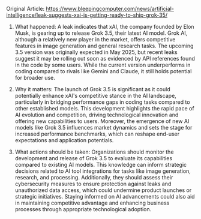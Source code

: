Original Article: https://www.bleepingcomputer.com/news/artificial-intelligence/leak-suggests-xai-is-getting-ready-to-ship-grok-35/

1) What happened: A leak indicates that xAI, the company founded by Elon Musk, is gearing up to release Grok 3.5, their latest AI model. Grok AI, although a relatively new player in the market, offers competitive features in image generation and general research tasks. The upcoming 3.5 version was originally expected in May 2025, but recent leaks suggest it may be rolling out soon as evidenced by API references found in the code by some users. While the current version underperforms in coding compared to rivals like Gemini and Claude, it still holds potential for broader use.

2) Why it matters: The launch of Grok 3.5 is significant as it could potentially enhance xAI's competitive stance in the AI landscape, particularly in bridging performance gaps in coding tasks compared to other established models. This development highlights the rapid pace of AI evolution and competition, driving technological innovation and offering new capabilities to users. Moreover, the emergence of new AI models like Grok 3.5 influences market dynamics and sets the stage for increased performance benchmarks, which can reshape end-user expectations and application potentials.

3) What actions should be taken: Organizations should monitor the development and release of Grok 3.5 to evaluate its capabilities compared to existing AI models. This knowledge can inform strategic decisions related to AI tool integrations for tasks like image generation, research, and processing. Additionally, they should assess their cybersecurity measures to ensure protection against leaks and unauthorized data access, which could undermine product launches or strategic initiatives. Staying informed on AI advancements could also aid in maintaining competitive advantage and enhancing business processes through appropriate technological adoption.